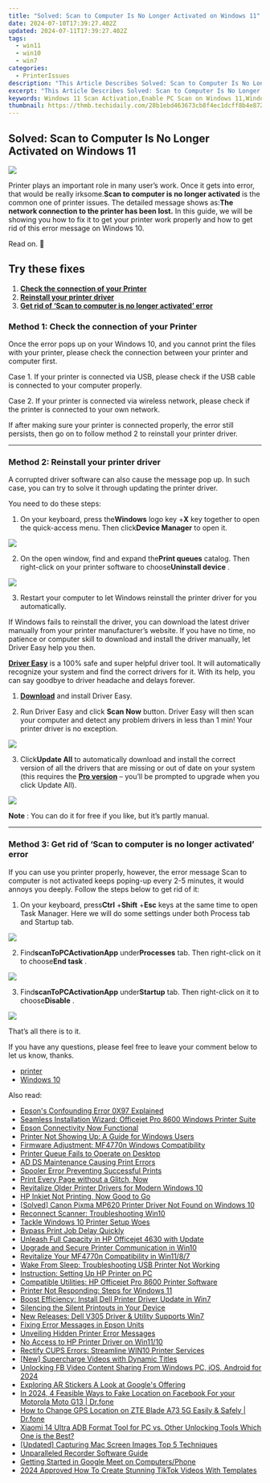 ```yaml
---
title: "Solved: Scan to Computer Is No Longer Activated on Windows 11"
date: 2024-07-10T17:39:27.402Z
updated: 2024-07-11T17:39:27.402Z
tags:
  - win11
  - win10
  - win7
categories:
  - PrinterIssues
description: "This Article Describes Solved: Scan to Computer Is No Longer Activated on Windows 11"
excerpt: "This Article Describes Solved: Scan to Computer Is No Longer Activated on Windows 11"
keywords: Windows 11 Scan Activation,Enable PC Scan on Windows 11,Windows 11 Activation Troubleshooting,How to Fix Scan Activation Issue in Windows 11,Windows 11 Scanner Not Working,Re-Enable Windows 11 PC Scanning,Troubleshoot Scanner in Windows 11 OS
thumbnail: https://thmb.techidaily.com/28b1ebd463673cb8f4ec1dcff8b4e8726440d728eedb4e2d44158053f9900732.jpg
---
```


## Solved: Scan to Computer Is No Longer Activated on Windows 11

![](https://images.drivereasy.com/wp-content/uploads/2017/07/img_597ed5f1a83a3.png)

 Printer plays an important role in many user’s work. Once it gets into error, that would be really irksome.**Scan to computer is no longer activated** is the common one of printer issues. The detailed message shows as:**The network connection to the printer has been lost.** In this guide, we will be showing you how to fix it to get your printer work properly and how to get rid of this error message on Windows 10.

Read on. 🙂

## Try these fixes

1. [**Check the connection of your Printer**](#m1)
2. [**Reinstall your printer driver**](#m2)
3. [**Get rid of ‘Scan to computer is no longer activated’ error**](#m3)

### Method 1: Check the connection of your Printer

 Once the error pops up on your Windows 10, and you cannot print the files with your printer, please check the connection between your printer and computer first.

 Case 1\. If your printer is connected via USB, please check if the USB cable is connected to your computer properly.

 Case 2\. If your printer is connected via wireless network, please check if the printer is connected to your own network.

 If after making sure your printer is connected properly, the error still persists, then go on to follow method 2 to reinstall your printer driver.

---

### Method 2: Reinstall your printer driver

 A corrupted driver software can also cause the message pop up. In such case, you can try to solve it through updating the printer driver.

You need to do these steps:

 1) On your keyboard, press the**Windows** logo key +**X** key together to open the quick-access menu. Then click**Device Manager** to open it.

![](https://images.drivereasy.com/wp-content/uploads/2017/07/img_597ecf305cb04.png)

 2) On the open window, find and expand the**Print queues** catalog. Then right-click on your printer software to choose**Uninstall device** .

![](https://images.drivereasy.com/wp-content/uploads/2017/07/img_597ecf9b29be7.jpg)

 3) Restart your computer to let Windows reinstall the printer driver for you automatically.

 If Windows fails to reinstall the driver, you can download the latest driver manually from your printer manufacturer’s website. If you have no time, no patience or computer skill to download and install the driver manually, let Driver Easy help you then.

**[Driver Easy](https://tools.techidaily.com/drivereasy/download/)**  is a 100% safe and super helpful driver tool. It will automatically recognize your system and find the correct drivers for it. With its help, you can say goodbye to driver headache and delays forever.

 1) **[Download](https://tools.techidaily.com/drivereasy/download/)**  and install Driver Easy.

 2) Run Driver Easy and click **Scan Now**   button. Driver Easy will then scan your computer and detect any problem drivers in less than 1 min! Your printer driver is no exception.

![](https://images.drivereasy.com/wp-content/uploads/2017/07/img_597af8932fbfe.jpg)

 3) Click**Update All** to automatically download and install the correct version of all the drivers that are missing or out of date on your system (this requires the [**Pro version**](https://tools.techidaily.com/drivereasy/download/) – you’ll be prompted to upgrade when you click Update All).

![](https://images.drivereasy.com/wp-content/uploads/2017/07/img_5976a910cca49.jpg)

**Note** : You can do it for free if you like, but it’s partly manual.

---

### Method 3: Get rid of ‘Scan to computer is no longer activated’ error

 If you can use you printer properly, however, the error message Scan to computer is not activated keeps poping-up every 2-5 minutes, it would annoys you deeply. Follow the steps below to get rid of it:  

 1) On your keyboard, press**Ctrl** +**Shift** +**Esc** keys at the same time to open Task Manager. Here we will do some settings under both Process tab and Startup tab.

![](https://images.drivereasy.com/wp-content/uploads/2017/07/img_597ee238c2f07.png)

 2) Find**scanToPCActivationApp** under**Processes** tab. Then right-click on it to choose**End task** .

![](https://images.drivereasy.com/wp-content/uploads/2017/07/img_597ee29de8213.png)

 3) Find**scanToPCActivationApp** under**Startup** tab. Then right-click on it to choose**Disable** .

![](https://images.drivereasy.com/wp-content/uploads/2017/07/img_597ee2dfcd442.png)

That’s all there is to it.

 If you have any questions, please feel free to leave your comment below to let us know, thanks.

* [printer](https://tools.techidaily.com/drivereasy/download/)
* [Windows 10](https://tools.techidaily.com/drivereasy/download/)

<ins class="adsbygoogle"
     style="display:block"
     data-ad-format="autorelaxed"
     data-ad-client="ca-pub-7571918770474297"
     data-ad-slot="1223367746"></ins>



<ins class="adsbygoogle"
     style="display:block"
     data-ad-client="ca-pub-7571918770474297"
     data-ad-slot="8358498916"
     data-ad-format="auto"
     data-full-width-responsive="true"></ins>



<span class="atpl-alsoreadstyle">Also read:</span>
<div><ul>
<li><a href="https://printer-issues.techidaily.com/epsons-confounding-error-0x97-explained/"><u>Epson's Confounding Error 0X97 Explained</u></a></li>
<li><a href="https://printer-issues.techidaily.com/seamless-installation-wizard-officejet-pro-8600-windows-printer-suite/"><u>Seamless Installation Wizard: Officejet Pro 8600 Windows Printer Suite</u></a></li>
<li><a href="https://printer-issues.techidaily.com/epson-connectivity-now-functional/"><u>Epson Connectivity Now Functional</u></a></li>
<li><a href="https://printer-issues.techidaily.com/printer-not-showing-up-a-guide-for-windows-users/"><u>Printer Not Showing Up: A Guide for Windows Users</u></a></li>
<li><a href="https://printer-issues.techidaily.com/firmware-adjustment-mf4770n-windows-compatibility/"><u>Firmware Adjustment: MF4770n Windows Compatibility</u></a></li>
<li><a href="https://printer-issues.techidaily.com/printer-queue-fails-to-operate-on-desktop/"><u>Printer Queue Fails to Operate on Desktop</u></a></li>
<li><a href="https://printer-issues.techidaily.com/ad-ds-maintenance-causing-print-errors/"><u>AD DS Maintenance Causing Print Errors</u></a></li>
<li><a href="https://printer-issues.techidaily.com/spooler-error-preventing-successful-prints/"><u>Spooler Error Preventing Successful Prints</u></a></li>
<li><a href="https://printer-issues.techidaily.com/1719574021414-print-every-page-without-a-glitch-now/"><u>Print Every Page without a Glitch, Now</u></a></li>
<li><a href="https://printer-issues.techidaily.com/revitalize-older-printer-drivers-for-modern-windows-10/"><u>Revitalize Older Printer Drivers for Modern Windows 10</u></a></li>
<li><a href="https://printer-issues.techidaily.com/hp-inkjet-not-printing-now-good-to-go/"><u>HP Inkjet Not Printing, Now Good to Go</u></a></li>
<li><a href="https://printer-issues.techidaily.com/solved-canon-pixma-mp620-printer-driver-not-found-on-windows-10/"><u>[Solved] Canon Pixma MP620 Printer Driver Not Found on Windows 10</u></a></li>
<li><a href="https://printer-issues.techidaily.com/reconnect-scanner-troubleshooting-win10/"><u>Reconnect Scanner: Troubleshooting Win10</u></a></li>
<li><a href="https://printer-issues.techidaily.com/tackle-windows-10-printer-setup-woes/"><u>Tackle Windows 10 Printer Setup Woes</u></a></li>
<li><a href="https://printer-issues.techidaily.com/bypass-print-job-delay-quickly/"><u>Bypass Print Job Delay Quickly</u></a></li>
<li><a href="https://printer-issues.techidaily.com/unleash-full-capacity-in-hp-officejet-4630-with-update/"><u>Unleash Full Capacity in HP Officejet 4630 with Update</u></a></li>
<li><a href="https://printer-issues.techidaily.com/upgrade-and-secure-printer-communication-in-win10/"><u>Upgrade and Secure Printer Communication in Win10</u></a></li>
<li><a href="https://printer-issues.techidaily.com/revitalize-your-mf4770n-compatibility-in-win1187/"><u>Revitalize Your MF4770n Compatibility in Win11/8/7</u></a></li>
<li><a href="https://printer-issues.techidaily.com/wake-from-sleep-troubleshooting-usb-printer-not-working/"><u>Wake From Sleep: Troubleshooting USB Printer Not Working</u></a></li>
<li><a href="https://printer-issues.techidaily.com/instruction-setting-up-hp-printer-on-pc/"><u>Instruction: Setting Up HP Printer on PC</u></a></li>
<li><a href="https://printer-issues.techidaily.com/compatible-utilities-hp-officejet-pro-8600-printer-software/"><u>Compatible Utilities: HP Officejet Pro 8600 Printer Software</u></a></li>
<li><a href="https://printer-issues.techidaily.com/printer-not-responding-steps-for-windows-11/"><u>Printer Not Responding: Steps for Windows 11</u></a></li>
<li><a href="https://printer-issues.techidaily.com/boost-efficiency-install-dell-printer-driver-update-in-win7/"><u>Boost Efficiency: Install Dell Printer Driver Update in Win7</u></a></li>
<li><a href="https://printer-issues.techidaily.com/silencing-the-silent-printouts-in-your-device/"><u>Silencing the Silent Printouts in Your Device</u></a></li>
<li><a href="https://printer-issues.techidaily.com/new-releases-dell-v305-driver-and-utility-supports-win7/"><u>New Releases: Dell V305 Driver & Utility Supports Win7</u></a></li>
<li><a href="https://printer-issues.techidaily.com/fixing-error-messages-in-epson-units/"><u>Fixing Error Messages in Epson Units</u></a></li>
<li><a href="https://printer-issues.techidaily.com/unveiling-hidden-printer-error-messages/"><u>Unveiling Hidden Printer Error Messages</u></a></li>
<li><a href="https://printer-issues.techidaily.com/no-access-to-hp-printer-driver-on-win1110/"><u>No Access to HP Printer Driver on Win11/10</u></a></li>
<li><a href="https://printer-issues.techidaily.com/rectify-cups-errors-streamline-win10-printer-services/"><u>Rectify CUPS Errors: Streamline WIN10 Printer Services</u></a></li>
<li><a href="https://some-skills.techidaily.com/new-supercharge-videos-with-dynamic-titles/"><u>[New] Supercharge Videos with Dynamic Titles</u></a></li>
<li><a href="https://facebook-video-content.techidaily.com/unlocking-fb-video-content-sharing-from-windows-pc-ios-android-for-2024/"><u>Unlocking FB Video Content Sharing From Windows PC, iOS, Android for 2024</u></a></li>
<li><a href="https://extra-resources.techidaily.com/exploring-ar-stickers-a-look-at-googles-offering/"><u>Exploring AR Stickers  A Look at Google's Offering</u></a></li>
<li><a href="https://location-social.techidaily.com/in-2024-4-feasible-ways-to-fake-location-on-facebook-for-your-motorola-moto-g13-drfone-by-drfone-virtual-android/"><u>In 2024, 4 Feasible Ways to Fake Location on Facebook For your Motorola Moto G13 | Dr.fone</u></a></li>
<li><a href="https://location-social.techidaily.com/how-to-change-gps-location-on-zte-blade-a73-5g-easily-and-safely-drfone-by-drfone-virtual-android/"><u>How to Change GPS Location on ZTE Blade A73 5G Easily & Safely | Dr.fone</u></a></li>
<li><a href="https://bypass-frp.techidaily.com/xiaomi-14-ultra-adb-format-tool-for-pc-vs-other-unlocking-tools-which-one-is-the-best-by-drfone-android/"><u>Xiaomi 14 Ultra ADB Format Tool for PC vs. Other Unlocking Tools Which One is the Best?</u></a></li>
<li><a href="https://remote-screen-capture.techidaily.com/updated-capturing-mac-screen-images-top-5-techniques/"><u>[Updated] Capturing Mac Screen Images  Top 5 Techniques</u></a></li>
<li><a href="https://video-screen-grab.techidaily.com/unparalleled-recorder-software-guide/"><u>Unparalleled Recorder Software Guide</u></a></li>
<li><a href="https://digital-screen-recording.techidaily.com/getting-started-in-google-meet-on-computersphone/"><u>Getting Started in Google Meet on Computers/Phone</u></a></li>
<li><a href="https://tiktok-clips.techidaily.com/2024-approved-how-to-create-stunning-tiktok-videos-with-templates/"><u>2024 Approved  How To Create Stunning TikTok Videos With Templates</u></a></li>
</ul></div>
